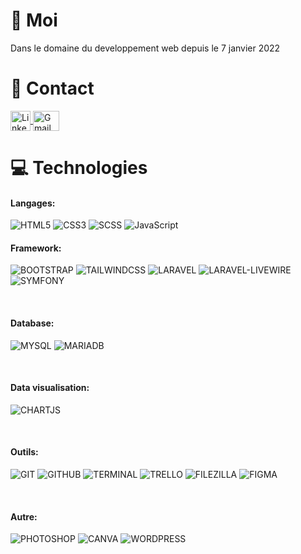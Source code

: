 # 🧑 Moi
<p>Dans le domaine du developpement web depuis le 7 janvier 2022</p>


# 👀 Contact
<a href="https://linkedin.com/in/brice-comeau" target="blank">
  <img align="center" src="https://raw.githubusercontent.com/rahuldkjain/github-profile-readme-generator/master/src/images/icons/Social/linked-in-alt.svg"      alt="Linkedin" height="32" width="32" />
    </a>
    <a href="mailto:bricec432@gmail.com" target="blank">
  <img align="center" src="https://logos-marques.com/wp-content/uploads/2021/03/Gmail-Logo.png" alt="Gmail" height="32" width="42" />
</a>




# 💻 Technologies 

<h4 align="left">Langages:</h4>

  ![HTML5](https://img.shields.io/badge/html5-%23E34F26.svg?style=for-the-badge&logo=html5&logoColor=white) 
  ![CSS3](https://img.shields.io/badge/css3-%231572B6.svg?style=for-the-badge&logo=css3&logoColor=white) 
  ![SCSS](https://img.shields.io/badge/sass-%23BF4080.svg?style=for-the-badge&logo=sass&logoColor=white)
  ![JavaScript](https://img.shields.io/badge/javascript-%23B9A934.svg?style=for-the-badge&logo=javascript&logoColor=white) 

<h4 align="left">Framework:</h4>

  ![BOOTSTRAP](https://img.shields.io/badge/bootsrap-%237952B3.svg?style=for-the-badge&logo=bootstrap&logoColor=white) 
  ![TAILWINDCSS](https://img.shields.io/badge/tailwindcss-%230EA5E9.svg?style=for-the-badge&logo=tailwindcss&logoColor=white) 
  ![LARAVEL](https://img.shields.io/badge/laravel-%23eb4432.svg?style=for-the-badge&logo=laravel&logoColor=white)
  ![LARAVEL-LIVEWIRE](https://img.shields.io/badge/laravel%20livewire-%23eb4432.svg?style=for-the-badge&logo=livewire&logoColor=white)
  ![SYMFONY](https://img.shields.io/badge/symfony-%2318171b.svg?style=for-the-badge&logo=symfony&logoColor=white)

<br>
<h4 align="left">Database:</h4>

  ![MYSQL](https://img.shields.io/badge/myqsl-%23f29221.svg?style=for-the-badge&logo=mysql&logoColor=white)
  ![MARIADB](https://img.shields.io/badge/mariadb-%23636794.svg?style=for-the-badge&logo=mariadb&logoColor=white)

<br>

<h4 align="left">Data visualisation:</h4>

  ![CHARTJS](https://img.shields.io/badge/chartjs-%23FE777B.svg?style=for-the-badge&logo=Chart.js&logoColor=white)
  
<br>
<h4 align="left">Outils:</h4>
 
  ![GIT](https://img.shields.io/badge/git-%23ef391a.svg?style=for-the-badge&logo=git&logoColor=white)
  ![GITHUB](https://img.shields.io/badge/github-%23000000.svg?style=for-the-badge&logo=github&logoColor=white) 
  ![TERMINAL](https://img.shields.io/badge/terminal-%23000000.svg?style=for-the-badge&logo=Windows%20Terminal&logoColor=white)
  ![TRELLO](https://img.shields.io/badge/trello-%23026AA7.svg?style=for-the-badge&logo=trello&logoColor=white)
  ![FILEZILLA](https://img.shields.io/badge/filezilla-%23CD1717.svg?style=for-the-badge&logo=filezilla&logoColor=white)
  ![FIGMA](https://img.shields.io/badge/figma-%23C1942D.svg?style=for-the-badge&logo=figma&logoColor=white)

<br>
<h4 align="left">Autre:</h4>

  ![PHOTOSHOP](https://img.shields.io/badge/photoshop-%232866A1.svg?style=for-the-badge&logo=Adobe%20Photoshop&logoColor=white)
  ![CANVA](https://img.shields.io/badge/canva-%2359C6EC.svg?style=for-the-badge&logo=canva&logoColor=white) 
  ![WORDPRESS](https://img.shields.io/badge/wordpress-%237FBACF.svg?style=for-the-badge&logo=wordpress&logoColor=white) 

